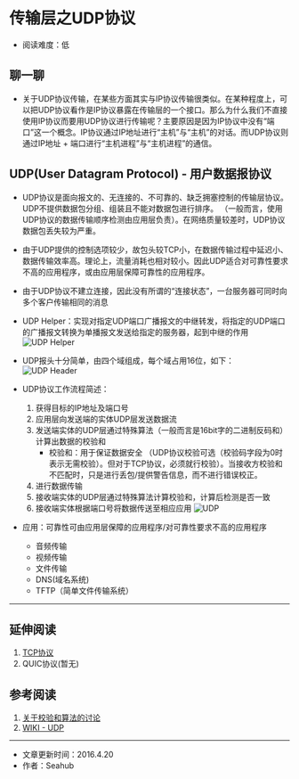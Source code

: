 # 传输层之UDP协议
* 阅读难度：低

## 聊一聊
* 关于UDP协议传输，在某些方面其实与IP协议传输很类似。在某种程度上，可以把UDP协议看作是IP协议暴露在传输层的一个接口。那么为什么我们不直接使用IP协议而要用UDP协议进行传输呢？主要原因是因为IP协议中没有“端口”这一个概念。IP协议通过IP地址进行“主机”与“主机”的对话。而UDP协议则通过IP地址 + 端口进行“主机进程”与“主机进程”的通信。

## UDP(User Datagram Protocol) - 用户数据报协议 
* UDP协议是面向报文的、无连接的、不可靠的、缺乏拥塞控制的传输层协议。UDP不提供数据包分组、组装且不能对数据包进行排序。 （一般而言，使用UDP协议的数据传输顺序检测由应用层负责）。在网络质量较差时，UDP协议数据包丢失较为严重。
* 由于UDP提供的控制选项较少，故包头较TCP小，在数据传输过程中延迟小、数据传输效率高。理论上，流量消耗也相对较小。因此UDP适合对可靠性要求不高的应用程序，或由应用层保障可靠性的应用程序。
* 由于UDP协议不建立连接，因此没有所谓的“连接状态”，一台服务器可同时向多个客户传输相同的消息

* UDP Helper：实现对指定UDP端口广播报文的中继转发，将指定的UDP端口的广播报文转换为单播报文发送给指定的服务器，起到中继的作用
			![UDP Helper](https://github.com/SeaHub/BlogOfComputerNetwork/blob/master/res/UDP%20Helper.jpg?raw=true)
* UDP报头十分简单，由四个域组成，每个域占用16位，如下：
			![UDP Header](https://github.com/SeaHub/BlogOfComputerNetwork/blob/master/res/UDP%20Header.jpg?raw=true)
	
* UDP协议工作流程简述：
	1. 获得目标的IP地址及端口号
	2. 应用层向发送端的实体UDP层发送数据流
	3. 发送端实体的UDP层通过特殊算法（一般而言是16bit字的二进制反码和）计算出数据的校验和
		* 校验和：用于保证数据安全 （UDP协议校验可选（校验码字段为0时表示无需校验）。但对于TCP协议，必须就行校验）。当接收方校验和不匹配时，只是进行丢包/提供警告信息，而不进行错误校正。
	4. 进行数据传输
	5. 接收端实体的UDP层通过特殊算法计算校验和，计算后检测是否一致
	6. 接收端实体根据端口号将数据传送至相应应用
				![UDP](https://github.com/SeaHub/BlogOfComputerNetwork/blob/master/res/UDP.png?raw=true)
* 应用：可靠性可由应用层保障的应用程序/对可靠性要求不高的应用程序
	* 音频传输
	* 视频传输
	* 文件传输
	* DNS(域名系统)
	* TFTP（简单文件传输系统）

---
## 延伸阅读
1. [TCP协议](https://github.com/SeaHub/BlogOfComputerNetwork/blob/master/link/0004.md)
2. QUIC协议(暂无)

## 参考阅读
1. [关于校验和算法的讨论](http://blog.csdn.net/li_xiang1102/article/details/6901660)
2. [WIKI - UDP](https://zh.wikipedia.org/zh-tw/%E7%94%A8%E6%88%B7%E6%95%B0%E6%8D%AE%E6%8A%A5%E5%8D%8F%E8%AE%AE)


---

* 文章更新时间：2016.4.20
* 作者：Seahub
